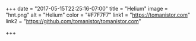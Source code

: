 +++
date = "2017-05-15T22:25:16-07:00"
title = "Helium"
image = "hnt.png"
alt = "Helium"
color = "#F7F7F7"
link1 = "https://tomanistor.com"
link2 = "https://github.com/tomanistor/tomanistor.com"

+++
